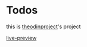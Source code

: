 # Todos
this is [theodinproject](https://www.theodinproject.com/paths/full-stack-javascript/courses/javascript/lessons/todo-list#assignment)'s project 

[live-preview](https://nishanbhattarai327.github.io/Todos/)

